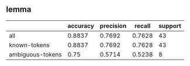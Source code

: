 
## lemma

|                  | accuracy | precision | recall | support |
|------------------|----------|-----------|--------|---------|
| all              | 0.8837   | 0.7692    | 0.7628 | 43      |
| known-tokens     | 0.8837   | 0.7692    | 0.7628 | 43      |
| ambiguous-tokens | 0.75     | 0.5714    | 0.5238 | 8       |

